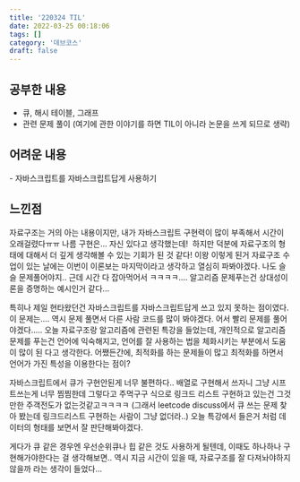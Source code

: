```yaml
---
title: '220324 TIL'
date: 2022-03-25 00:18:06
tags: []
category: '데브코스'
draft: false
---
```


## 공부한 내용

- 큐, 해시 테이블, 그래프
- 관련 문제 풀이 (여기에 관한 이야기를 하면 TIL이 아니라 논문을 쓰게 되므로 생략)

## 어려운 내용

\- 자바스크립트를 자바스크립트답게 사용하기

## 느낀점

자료구조는 거의 아는 내용이지만, 내가 자바스크립트 구현력이 많이 부족해서 시간이 오래걸렸다ㅠㅠ 나름 구현은... 자신 있다고 생각했는데!  하지만 덕분에 자료구조의 형태에 대해서 더 깊게 생각해볼 수 있는 기회가 된 것 같다! 이왕 이렇게 된거 자료구조 수업이 있는 날에는 이번이 이론보는 마지막이라고 생각하고 열심히 파봐야겠다. 나도 슬슬 문제풀어야지.. 근데 시간 다 잡아먹어서 ㅋㅋㅋㅋ.... 알고리즘 문제푸는건 상대성이론을 증명하는 예시인거 같다...

특히나 제일 현타왔던건 자바스크립트를 자바스크립트답게 쓰고 있지 못하는 점이였다. 이 문제는.... 역시 문제 풀면서 다른 사람 코드를 많이 봐야겠다. 어서 빨리 문제를 풀어야겠다..... 오늘 자료구조랑 알고리즘에 관련된 특강을 들었는데, 개인적으로 알고리즘 문제를 푸는건 언어에 익숙해지고, 언어를 잘 사용하는 법을 체화시키는 부분에서 도움이 많이 된 다고 생각한다. 어쨌든간에, 최적화를 하는 문제들이 많고 최적화를 하면서 언어가 가진 특성을 이용한다는 점이?

자바스크립트에서 큐가 구현안된게 너무 불편하다.. 배열로 구현해서 쓰자니 그냥 시프트쓰는게 너무 찜찜한데 그렇다고 주먹구구 식으로 링크드 리스트 구현하고 있는건 그것만한 주객전도가 없는것같고ㅋㅋㅋㅋ (그래서 leetcode discuss에서 큐 쓰는 문제 찾아 봤는데 링크드리스트 구현하는 사람이 그냥 없더라..) 오늘 특강에서 들은거 처럼 데이터의 형태를 보면서 잘 판단해봐야겠다.

게다가 큐 같은 경우엔 우선순위큐나 힙 같은 것도 사용하게 될텐데, 이때도 하나하나 구현해가야한다는 걸 생각해보면.. 역시 지금 시간이 있을 때, 자료구조를 잘 다져놔야하지 않을까 라는 생각이 들었다...
